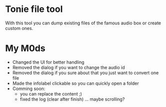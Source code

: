 # Tonie file tool

With this tool you can dump existing files of the famous audio box or create custom ones.

# My M0ds

- Changed the UI for better handling
- Removed the dialog if you want to change the audio id
- Removed the dialog if you sure about that you just want to convert one file
- Made the infolabel clickable so you can quickly open a folder
- Comming soon: 
	- you can replace the content ;)
	- fixed the log (clear after finish) ... maybe scrolling?